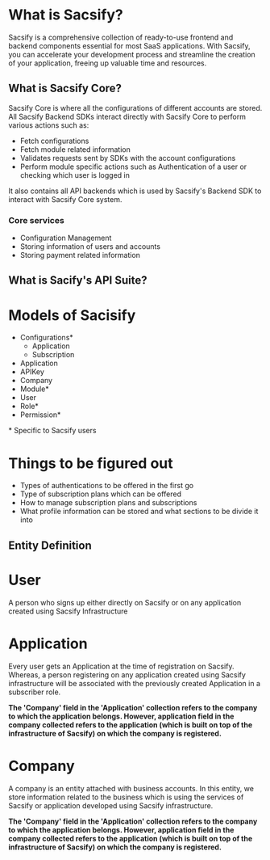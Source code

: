 # What is Sacsify?

Sacsify is a comprehensive collection of ready-to-use frontend and backend components essential for most SaaS applications. With Sacsify, you can accelerate your development process and streamline the creation of your application, freeing up valuable time and resources.

## What is Sacsify Core?

Sacsify Core is where all the configurations of different accounts are stored. All Sacsify Backend SDKs interact directly with Sacsify Core to perform various actions such as:

- Fetch configurations
- Fetch module related information
- Validates requests sent by SDKs with the account configurations
- Perform module specific actions such as Authentication of a user or checking which user is logged in

It also contains all API backends which is used by Sacsify's Backend SDK to interact with Sacsify Core system.

### Core services

- Configuration Management
- Storing information of users and accounts
- Storing payment related information

## What is Sacify's API Suite?

# Models of Sacisify

- Configurations\*
  - Application
  - Subscription
- Application
- APIKey
- Company
- Module\*
- User
- Role\*
- Permission\*

\* Specific to Sacsify users

# Things to be figured out

- Types of authentications to be offered in the first go
- Type of subscription plans which can be offered
- How to manage subscription plans and subscriptions
- What profile information can be stored and what sections to be divide it into

## Entity Definition

# User

A person who signs up either directly on Sacsify or on any application created using Sacsify Infrastructure

# Application

Every user gets an Application at the time of registration on Sacsify. Whereas, a person registering on any application created using Sacsify infrastructure will be associated with the previously created Application in a subscriber role.

**The 'Company' field in the 'Application' collection refers to the company to which the application belongs. However, application field in the company collected refers to the application (which is built on top of the infrastructure of Sacsify) on which the company is registered.**

# Company

A company is an entity attached with business accounts. In this entity, we store information related to the business which is using the services of Sacsify or application developed using Sacsify infrastructure.

**The 'Company' field in the 'Application' collection refers to the company to which the application belongs. However, application field in the company collected refers to the application (which is built on top of the infrastructure of Sacsify) on which the company is registered.**
